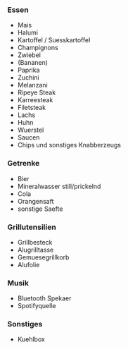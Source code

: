 ### Essen

- Mais
- Halumi
- Kartoffel / Suesskartoffel
- Champignons
- Zwiebel 
- (Bananen)
- Paprika
- Zuchini 
- Melanzani 
- Ripeye Steak 
- Karreesteak
- Filetsteak
- Lachs
- Huhn
- Wuerstel
- Saucen
- Chips und sonstiges Knabberzeugs

### Getrenke
- Bier
- Mineralwasser still/prickelnd
- Cola
- Orangensaft
- sonstige Saefte

### Grillutensilien
- Grillbesteck
- Alugrilltasse
- Gemuesegrillkorb
- Alufolie

### Musik
- Bluetooth Spekaer
- Spotifyquelle

### Sonstiges
- Kuehlbox 
